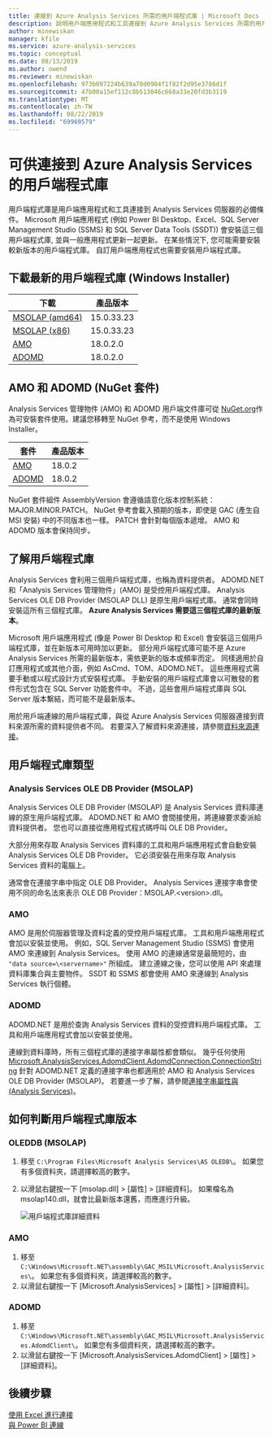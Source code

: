 ```yaml
---
title: 連接到 Azure Analysis Services 所需的用戶端程式庫 | Microsoft Docs
description: 說明用戶端應用程式和工具連接到 Azure Analysis Services 所需的用戶端程式庫
author: minewiskan
manager: kfile
ms.service: azure-analysis-services
ms.topic: conceptual
ms.date: 08/13/2019
ms.author: owend
ms.reviewer: minewiskan
ms.openlocfilehash: 973b097224b639a70d0904f1f82f2d95e3786d1f
ms.sourcegitcommit: 47b00a15ef112c8b513046c668a33e20fd3b3119
ms.translationtype: MT
ms.contentlocale: zh-TW
ms.lasthandoff: 08/22/2019
ms.locfileid: "69969579"
---
```

# <a name="client-libraries-for-connecting-to-azure-analysis-services"></a>可供連接到 Azure Analysis Services 的用戶端程式庫

用戶端程式庫是用戶端應用程式和工具連接到 Analysis Services 伺服器的必備條件。 Microsoft 用戶端應用程式 (例如 Power BI Desktop、Excel、SQL Server Management Studio (SSMS) 和 SQL Server Data Tools (SSDT)) 會安裝這三個用戶端程式庫, 並與一般應用程式更新一起更新。 在某些情況下, 您可能需要安裝較新版本的用戶端程式庫。 自訂用戶端應用程式也需要安裝用戶端程式庫。

## <a name="download-the-latest-client-libraries-windows-installer"></a>下載最新的用戶端程式庫 (Windows Installer)  

|下載  |產品版本  | 
|---------|---------|
|[MSOLAP (amd64)](https://go.microsoft.com/fwlink/?linkid=829576)    |    15.0.33.23    |
|[MSOLAP (x86)](https://go.microsoft.com/fwlink/?linkid=829575)     |    15.0.33.23      |
|[AMO](https://go.microsoft.com/fwlink/?linkid=829578)     |   18.0.2.0    |
|[ADOMD](https://go.microsoft.com/fwlink/?linkid=829577)     |    18.0.2.0     |

## <a name="amo-and-adomd-nuget-packages"></a>AMO 和 ADOMD (NuGet 套件)

Analysis Services 管理物件 (AMO) 和 ADOMD 用戶端文件庫可從 [NuGet.org](https://www.nuget.org/)作為可安裝套件使用。建議您移轉至 NuGet 參考，而不是使用 Windows Installer。 

|套件  | 產品版本  | 
|---------|---------|
|[AMO](https://www.nuget.org/packages/Microsoft.AnalysisServices.retail.amd64/)    |    18.0.2     |
|[ADOMD](https://www.nuget.org/packages/Microsoft.AnalysisServices.AdomdClient.retail.amd64/)     |   18.0.2      |

NuGet 套件組件 AssemblyVersion 會遵循語意化版本控制系統：MAJOR.MINOR.PATCH。 NuGet 參考會載入預期的版本，即使是 GAC (產生自 MSI 安裝) 中的不同版本也一樣。 PATCH 會針對每個版本遞增。 AMO 和 ADOMD 版本會保持同步。

## <a name="understanding-client-libraries"></a>了解用戶端程式庫

Analysis Services 會利用三個用戶端程式庫，也稱為資料提供者。 ADOMD.NET 和「Analysis Services 管理物件」(AMO) 是受控用戶端程式庫。 Analysis Services OLE DB Provider (MSOLAP DLL) 是原生用戶端程式庫。 通常會同時安裝這所有三個程式庫。 **Azure Analysis Services 需要這三個程式庫的最新版本**。 

Microsoft 用戶端應用程式 (像是 Power BI Desktop 和 Excel) 會安裝這三個用戶端程式庫，並在新版本可用時加以更新。 部分用戶端程式庫可能不是 Azure Analysis Services 所需的最新版本，需依更新的版本或頻率而定。 同樣適用於自訂應用程式或其他介面，例如 AsCmd、TOM、ADOMD.NET。 這些應用程式需要手動或以程式設計方式安裝程式庫。 手動安裝的用戶端程式庫會以可散發的套件形式包含在 SQL Server 功能套件中。 不過，這些會用戶端程式庫與 SQL Server 版本繫結，而可能不是最新版本。  

用於用戶端連線的用戶端程式庫，與從 Azure Analysis Services 伺服器連接到資料來源所需的資料提供者不同。 若要深入了解資料來源連接，請參閱[資料來源連接](analysis-services-datasource.md)。

## <a name="client-library-types"></a>用戶端程式庫類型

### <a name="analysis-services-ole-db-provider-msolap"></a>Analysis Services OLE DB Provider (MSOLAP) 

 Analysis Services OLE DB Provider (MSOLAP) 是 Analysis Services 資料庫連線的原生用戶端程式庫。 ADOMD.NET 和 AMO 會間接使用，將連線要求委派給資料提供者。 您也可以直接從應用程式程式碼呼叫 OLE DB Provider。  
  
 大部分用來存取 Analysis Services 資料庫的工具和用戶端應用程式會自動安裝 Analysis Services OLE DB Provider。 它必須安裝在用來存取 Analysis Services 資料的電腦上。  
  
 通常會在連接字串中指定 OLE DB Provider。 Analysis Services 連接字串會使用不同的命名法來表示 OLE DB Provider：MSOLAP.\<version>.dll。

### <a name="amo"></a>AMO  

 AMO 是用於伺服器管理及資料定義的受控用戶端程式庫。 工具和用戶端應用程式會加以安裝並使用。 例如，SQL Server Management Studio (SSMS) 會使用 AMO 來連線到 Analysis Services。 使用 AMO 的連線通常是最簡短的，由 `"data source=\<servername>"` 所組成。 建立連線之後，您可以使用 API 來處理資料庫集合與主要物件。 SSDT 和 SSMS 都會使用 AMO 來連線到 Analysis Services 執行個體。  

  
### <a name="adomd"></a>ADOMD

 ADOMD.NET 是用於查詢 Analysis Services 資料的受控資料用戶端程式庫。 工具和用戶端應用程式會加以安裝並使用。 
  
 連線到資料庫時，所有三個程式庫的連接字串屬性都會類似。 幾乎任何使用 [Microsoft.AnalysisServices.AdomdClient.AdomdConnection.ConnectionString](/dotnet/api/microsoft.analysisservices.adomdclient.adomdconnection.connectionstring#Microsoft_AnalysisServices_AdomdClient_AdomdConnection_ConnectionString) 針對 ADOMD.NET 定義的連接字串也都適用於 AMO 和 Analysis Services OLE DB Provider (MSOLAP)。 若要進一步了解，請參閱[連接字串屬性與 &#40;Analysis Services&#41;](https://docs.microsoft.com/analysis-services/instances/connection-string-properties-analysis-services)。  

  
##  <a name="bkmk_LibUpdate"></a> 如何判斷用戶端程式庫版本   
  
### <a name="oleddb-msolap"></a>OLEDDB (MSOLAP)  
  
1.  移至 `C:\Program Files\Microsoft Analysis Services\AS OLEDB\`。 如果您有多個資料夾，請選擇較高的數字。
  
2.  以滑鼠右鍵按一下 [msolap.dll] > [屬性] > [詳細資料]。 如果檔名為 msolap140.dll，就會比最新版本還舊，而應進行升級。
    
    ![用戶端程式庫詳細資料](media/analysis-services-data-providers/aas-msolap-details.png)
    
  
### <a name="amo"></a>AMO

1. 移至 `C:\Windows\Microsoft.NET\assembly\GAC_MSIL\Microsoft.AnalysisServices\`。 如果您有多個資料夾，請選擇較高的數字。
2. 以滑鼠右鍵按一下 [Microsoft.AnalysisServices] > [屬性] > [詳細資料]。  

### <a name="adomd"></a>ADOMD

1. 移至 `C:\Windows\Microsoft.NET\assembly\GAC_MSIL\Microsoft.AnalysisServices.AdomdClient\`。 如果您有多個資料夾，請選擇較高的數字。
2. 以滑鼠右鍵按一下 [Microsoft.AnalysisServices.AdomdClient] > [屬性] > [詳細資料]。  


## <a name="next-steps"></a>後續步驟
[使用 Excel 進行連接](analysis-services-connect-excel.md)    
[與 Power BI 連線](analysis-services-connect-pbi.md)
